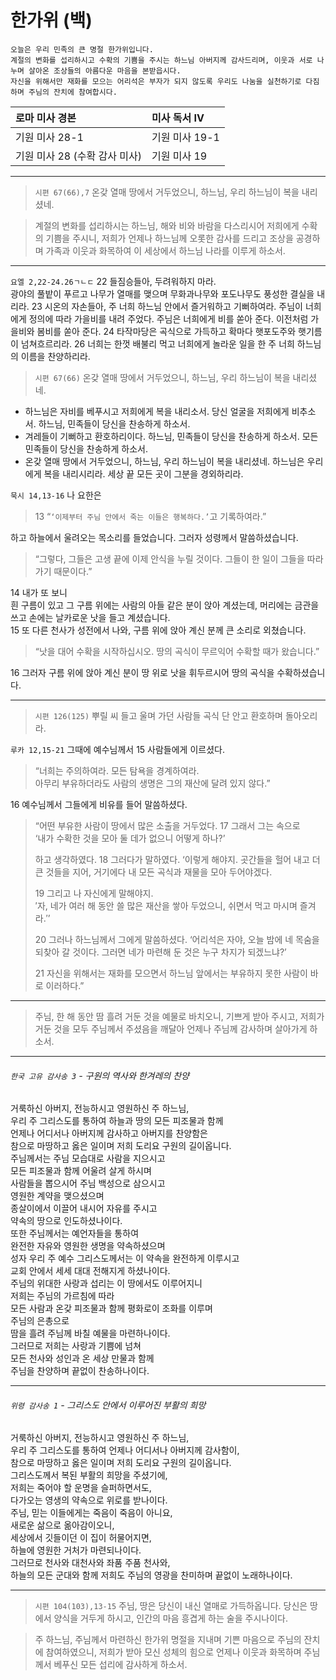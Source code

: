 # 한가위  (백) 

```
오늘은 우리 민족의 큰 명절 한가위입니다.  
계절의 변화를 섭리하시고 수확의 기쁨을 주시는 하느님 아버지께 감사드리며, 이웃과 서로 나누며 살아온 조상들의 아름다운 마음을 본받읍시다.  
자신을 위해서만 재화를 모으는 어리석은 부자가 되지 않도록 우리도 나눔을 실천하기로 다짐하며 주님의 잔치에 참여합시다.
```

| 로마 미사 경본 | 미사 독서 IV |
|:--|:--|
| 기원 미사 28-1 | 기원 미사 19-1 |
| 기원 미사 28 (수확 감사 미사) | 기원 미사 19 |

----

> `시편 67(66),7` 온갖 열매 땅에서 거두었으니, 하느님, 우리 하느님이 복을 내리셨네.

> 계절의 변화를 섭리하시는 하느님, 해와 비와 바람을 다스리시어 저희에게 수확의 기쁨을 주시니, 저희가 언제나 하느님께 오롯한 감사를 드리고 조상을 공경하며 가족과 이웃과 화목하여 이 세상에서 하느님 나라를 이루게 하소서.

----

`요엘 2,22-24.26ㄱㄴㄷ` 22 들짐승들아, 두려워하지 마라.  
광야의 풀밭이 푸르고 나무가 열매를 맺으며 무화과나무와 포도나무도 풍성한 결실을 내리라.
23 시온의 자손들아, 주 너희 하느님 안에서 즐거워하고 기뻐하여라.
주님이 너희에게 정의에 따라 가을비를 내려 주었다.
주님은 너희에게 비를 쏟아 준다. 이전처럼 가을비와 봄비를 쏟아 준다.
24 타작마당은 곡식으로 가득하고 확마다 햇포도주와 햇기름이 넘쳐흐르리라.
26 너희는 한껏 배불리 먹고
너희에게 놀라운 일을 한 주 너희 하느님의 이름을 찬양하리라.

> `시편 67(66)` 온갖 열매 땅에서 거두었으니, 하느님, 우리 하느님이 복을 내리셨네.
- 하느님은 자비를 베푸시고 저희에게 복을 내리소서. 당신 얼굴을 저희에게 비추소서. 하느님, 민족들이 당신을 찬송하게 하소서.  
- 겨레들이 기뻐하고 환호하리이다. 하느님, 민족들이 당신을 찬송하게 하소서. 모든 민족들이 당신을 찬송하게 하소서.  
- 온갖 열매 땅에서 거두었으니, 하느님, 우리 하느님이 복을 내리셨네. 하느님은 우리에게 복을 내리시리라. 세상 끝 모든 곳이 그분을 경외하리라.  


`묵시 14,13-16` 나 요한은
> 13 “`‘이제부터 주님 안에서 죽는 이들은 행복하다.’`고 기록하여라.”  

하고 하늘에서 울려오는 목소리를 들었습니다. 그러자 성령께서 말씀하셨습니다.  
> “그렇다, 그들은 고생 끝에 이제 안식을 누릴 것이다. 그들이 한 일이 그들을 따라가기 때문이다.”

14 내가 또 보니  
흰 구름이 있고 그 구름 위에는 사람의 아들 같은 분이 앉아 계셨는데, 머리에는 금관을 쓰고 손에는 날카로운 낫을 들고 계셨습니다.  
15 또 다른 천사가 성전에서 나와, 구름 위에 앉아 계신 분께 큰 소리로 외쳤습니다.  
> “낫을 대어 수확을 시작하십시오. 땅의 곡식이 무르익어 수확할 때가 왔습니다.”  

16 그러자 구름 위에 앉아 계신 분이 땅 위로 낫을 휘두르시어 땅의 곡식을 수확하셨습니다.  

----

> `시편 126(125)` 뿌릴 씨 들고 울며 가던 사람들 곡식 단 안고 환호하며 돌아오리라.

`루카 12,15-21` 그때에 예수님께서 15 사람들에게 이르셨다.  
> “너희는 주의하여라. 모든 탐욕을 경계하여라.  
아무리 부유하더라도 사람의 생명은 그의 재산에 달려 있지 않다.”  

16 예수님께서 그들에게 비유를 들어 말씀하셨다.
> “어떤 부유한 사람이 땅에서 많은 소출을 거두었다. 17 그래서 그는 속으로  
> ‘내가 수확한 것을 모아 둘 데가 없으니 어떻게 하나?’  
> 
> 하고 생각하였다. 18 그러다가 말하였다.
> ‘이렇게 해야지. 곳간들을 헐어 내고 더 큰 것들을 지어, 거기에다 내 모든 곡식과 재물을 모아 두어야겠다.
> 
> 19 그리고 나 자신에게 말해야지.  
> ′자, 네가 여러 해 동안 쓸 많은 재산을 쌓아 두었으니, 쉬면서 먹고 마시며 즐겨라.′’
> 
> 20 그러나 하느님께서 그에게 말씀하셨다.
> ‘어리석은 자야, 오늘 밤에 네 목숨을 되찾아 갈 것이다. 그러면 네가 마련해 둔 것은 누구 차지가 되겠느냐?’  
> 
> 21 자신을 위해서는 재화를 모으면서 하느님 앞에서는 부유하지 못한 사람이 바로 이러하다.”  

----

> 주님, 한 해 동안 땀 흘려 거둔 것을 예물로 바치오니, 기쁘게 받아 주시고, 저희가 거둔 것을 모두 주님께서 주셨음을 깨달아 언제나 주님께 감사하며 살아가게 하소서.

----

###### `한국 고유 감사송 3` - 구원의 역사와 한겨레의 찬양
거룩하신 아버지, 전능하시고 영원하신 주 하느님,  
우리 주 그리스도를 통하여 하늘과 땅의 모든 피조물과 함께  
언제나 어디서나 아버지께 감사하고 아버지를 찬양함은  
참으로 마땅하고 옳은 일이며 저희 도리요 구원의 길이옵니다.  
주님께서는 주님 모습대로 사람을 지으시고  
모든 피조물과 함께 어울려 살게 하시며  
사람들을 뽑으시어 주님 백성으로 삼으시고  
영원한 계약을 맺으셨으며  
종살이에서 이끌어 내시어 자유를 주시고  
약속의 땅으로 인도하셨나이다.  
또한 주님께서는 예언자들을 통하여  
완전한 자유와 영원한 생명을 약속하셨으며  
성자 우리 주 예수 그리스도께서는 이 약속을 완전하게 이루시고  
교회 안에서 세세 대대 전해지게 하셨나이다.  
주님의 위대한 사랑과 섭리는 이 땅에서도 이루어지니  
저희는 주님의 가르침에 따라  
모든 사람과 온갖 피조물과 함께 평화로이 조화를 이루며  
주님의 은총으로  
땀을 흘려 주님께 바칠 예물을 마련하나이다.  
그러므로 저희는 사랑과 기쁨에 넘쳐  
모든 천사와 성인과 온 세상 만물과 함께  
주님을 찬양하며 끝없이 찬송하나이다.  

----

###### `위령 감사송 1` - 그리스도 안에서 이루어진 부활의 희망  
거룩하신 아버지, 전능하시고 영원하신 주 하느님,  
우리 주 그리스도를 통하여 언제나 어디서나 아버지께 감사함이,  
참으로 마땅하고 옳은 일이며 저희 도리요 구원의 길이옵니다.  
그리스도께서 복된 부활의 희망을 주셨기에,  
저희는 죽어야 할 운명을 슬퍼하면서도,  
다가오는 영생의 약속으로 위로를 받나이다.  
주님, 믿는 이들에게는 죽음이 죽음이 아니요,  
새로운 삶으로 옮아감이오니,  
세상에서 깃들이던 이 집이 허물어지면,  
하늘에 영원한 거처가 마련되나이다.  
그러므로 천사와 대천사와 좌품 주품 천사와,  
하늘의 모든 군대와 함께 저희도 주님의 영광을 찬미하며 끝없이 노래하나이다.  

----

> `시편 104(103),13-15` 주님, 땅은 당신이 내신 열매로 가득하옵니다. 당신은 땅에서 양식을 거두게 하시고, 인간의 마음 흥겹게 하는 술을 주시나이다.

> 주 하느님, 주님께서 마련하신 한가위 명절을 지내며 기쁜 마음으로 주님의 잔치에 참여하였으니, 저희가 받아 모신 성체의 힘으로 언제나 이웃과 화목하며 주님께서 베푸신 모든 섭리에 감사하게 하소서.  
